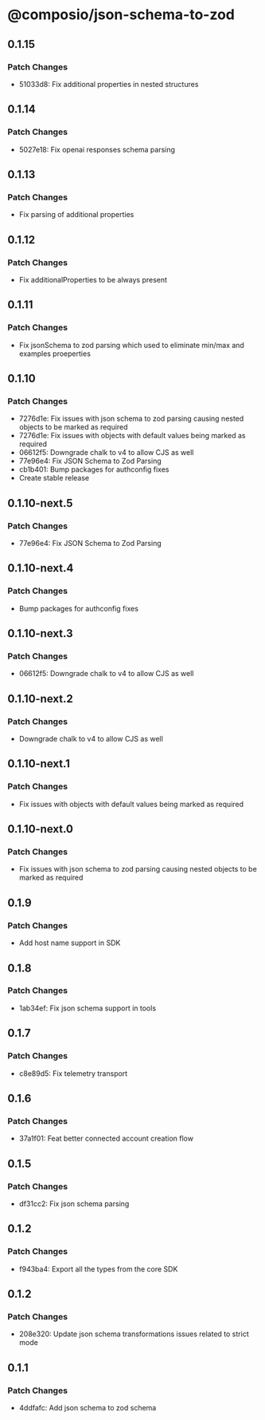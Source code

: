 # @composio/json-schema-to-zod

## 0.1.15

### Patch Changes

- 51033d8: Fix additional properties in nested structures

## 0.1.14

### Patch Changes

- 5027e18: Fix openai responses schema parsing

## 0.1.13

### Patch Changes

- Fix parsing of additional properties

## 0.1.12

### Patch Changes

- Fix additionalProperties to be always present

## 0.1.11

### Patch Changes

- Fix jsonSchema to zod parsing which used to eliminate min/max and examples proeperties

## 0.1.10

### Patch Changes

- 7276d1e: Fix issues with json schema to zod parsing causing nested objects to be marked as required
- 7276d1e: Fix issues with objects with default values being marked as required
- 06612f5: Downgrade chalk to v4 to allow CJS as well
- 77e96e4: Fix JSON Schema to Zod Parsing
- cb1b401: Bump packages for authconfig fixes
- Create stable release

## 0.1.10-next.5

### Patch Changes

- 77e96e4: Fix JSON Schema to Zod Parsing

## 0.1.10-next.4

### Patch Changes

- Bump packages for authconfig fixes

## 0.1.10-next.3

### Patch Changes

- 06612f5: Downgrade chalk to v4 to allow CJS as well

## 0.1.10-next.2

### Patch Changes

- Downgrade chalk to v4 to allow CJS as well

## 0.1.10-next.1

### Patch Changes

- Fix issues with objects with default values being marked as required

## 0.1.10-next.0

### Patch Changes

- Fix issues with json schema to zod parsing causing nested objects to be marked as required

## 0.1.9

### Patch Changes

- Add host name support in SDK

## 0.1.8

### Patch Changes

- 1ab34ef: Fix json schema support in tools

## 0.1.7

### Patch Changes

- c8e89d5: Fix telemetry transport

## 0.1.6

### Patch Changes

- 37a1f01: Feat better connected account creation flow

## 0.1.5

### Patch Changes

- df31cc2: Fix json schema parsing

## 0.1.2

### Patch Changes

- f943ba4: Export all the types from the core SDK

## 0.1.2

### Patch Changes

- 208e320: Update json schema transformations issues related to strict mode

## 0.1.1

### Patch Changes

- 4ddfafc: Add json schema to zod schema
